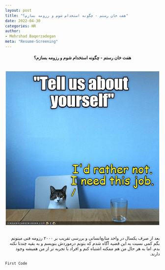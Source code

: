 ```yaml
---
layout: post
title: "هفت خان رستم - چگونه استخدام شوم و رزومه بسازم؟"
date: 2022-04-30
categories: HR
author:
- Mehrshad Baqerzadegan
meta: "Resume-Screening"
---
```

<div dir='rtl' align="center">
  <h4>هفت خان رستم - چگونه استخدام شوم و رزومه بسازم؟</h4>
  <br>
  <img alt="interview" src="https://raw.githubusercontent.com/M-b850/M-b850/main/media/5dz0ve5txzyg.png">
</div>
<br>
<p dir='rtl' align='right'>
بعد از صرف یکسال در واحد منابع‌انسانی و بررسی تقریب بر ۲۰۰۰ رزومه فنی میتونم بگم کمی نسبت به این قضیه آگاه شدم که بتونم درموردش بنویسم و به بقیه چندتا نکته بدم.
اما به هر حال من هم ممکنه اشتباه کنم و افراد با تجربه تر از من همیشه وجود دارند.
</p>

`````
First Code
`````
